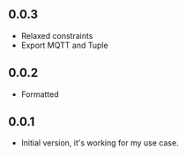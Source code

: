 ## 0.0.3

- Relaxed constraints
- Export MQTT and Tuple

## 0.0.2

- Formatted

## 0.0.1

- Initial version, it's working for my use case.
